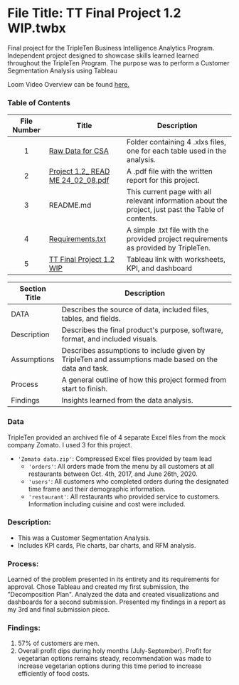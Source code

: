 # File Title: TT Final Project 1.2 WIP.twbx

Final project for the TripleTen Business Intelligence Analytics Program. Independent project designed to showcase skills learned learned throughout the TripleTen Program. The purpose was to perform a Customer Segmentation Analysis using Tableau

Loom Video Overview can be found <a href='https://www.loom.com/share/d29a87fb973846829433f6dcf9a91a5b?sid=add8ee32-42ac-48d2-9af6-049f9e8dac77' target=_blank><u>here</u>. </a>

### Table of Contents
| File Number | Title | Description |
| :-----------: | ----------- |----------- |
| 1 | [Raw Data for CSA](https://drive.google.com/drive/folders/1z4YL7AuoTFkz-i7iZOYcVSlGiU9hsaVb?usp=sharing) | Folder containing 4 .xlxs files, one for each table used in the analysis. |
| 2 | [Project 1.2_ READ ME 24_02_08.pdf](https://drive.google.com/file/d/1x2dZJuz5u4IVRqdp1S2BYmFyRcE7msmt/view) | A .pdf file with the written report for this project. |
| 3 | README.md | This current page with all relevant information about the project, just past the Table of contents. |
| 4 | [Requirements.txt](https://github.com/LeeRIII/Data_projects_TripleTen/blob/main/Customer%20Analysis%20Segmentation/Requirements.txt) | A simple .txt file with the provided project requirements as provided by TripleTen. |
| 5 | [TT Final Project 1.2 WIP](https://public.tableau.com/app/profile/lee.redfearn/viz/TTFinalProject1_2WIP/CustomerAnalysis) | Tableau link with worksheets, KPI, and dashboard |

| Section Title | Description |
| ----------- |----------- |
| DATA | Describes the source of data, included files, tables, and fields. |
| Description | Describes the final product's purpose, software, format, and included visuals. |
| Assumptions | Describes assumptions to include given by TripleTen and assumptions made based on the data and task. |
| Process | A general outline of how this project formed from start to finish. |
| Findings | Insights learned from the data analysis. |

### Data
TripleTen provided an archived file of 4 separate Excel files from the mock company Zomato. I used 3 for this project.
- `'Zomato data.zip'`: Compressed Excel files provided by team lead
    - `'orders'`: All orders made from the menu by all customers at all restaurants between Oct. 4th, 2017, and June 26th, 2020.
    - `'users'`: All customers who completed orders during the designated time frame and their demographic information.
    - `'restaurant'`: All restaurants who provided service to customers. Information including cuisine and cost were included.

### Description:
- This was a Customer Segmentation Analysis.
- Includes KPI cards, Pie charts, bar charts, and RFM analysis.

### Process:
Learned of the problem presented in its entirety and its requirements for approval.
Chose Tableau and created my first submission, the "Decomposition Plan".
Analyzed the data and created visualizations and dashboards for a second submission.
Presented my findings in a report as my 3rd and final submission piece.

### Findings:
1. 57% of customers are men.
2. Overall profit dips during holy months (July-September). Profit for vegetarian options remains steady, recommendation was made to increase vegetarian options during this time period to increase efficiently of food costs. 
